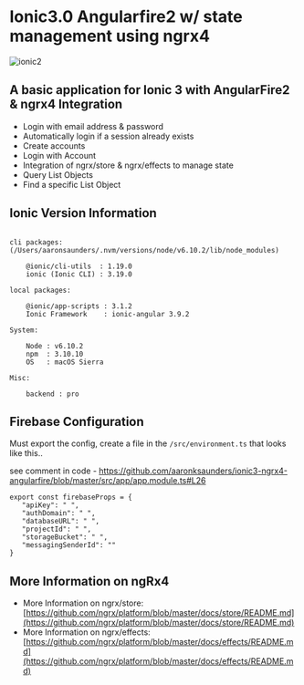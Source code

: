 # Ionic3.0 Angularfire2 w/ state management using ngrx4

 ![ionic2](https://raw.githubusercontent.com/aaronksaunders/ionic2.0-angularfire/master/Untitled.png)

## A basic application for Ionic 3  with AngularFire2 & ngrx4 Integration

- Login with email address & password
- Automatically login if a session already exists
- Create accounts
- Login with Account
- Integration of ngrx/store & ngrx/effects to manage state
- Query List Objects
- Find a specific List Object

## Ionic Version Information

```console

cli packages: (/Users/aaronsaunders/.nvm/versions/node/v6.10.2/lib/node_modules)

    @ionic/cli-utils  : 1.19.0
    ionic (Ionic CLI) : 3.19.0

local packages:

    @ionic/app-scripts : 3.1.2
    Ionic Framework    : ionic-angular 3.9.2

System:

    Node : v6.10.2
    npm  : 3.10.10
    OS   : macOS Sierra

Misc:

    backend : pro

```

## Firebase Configuration

Must export the config, create a file in the `/src/environment.ts` that looks like this..

see comment in code - https://github.com/aaronksaunders/ionic3-ngrx4-angularfire/blob/master/src/app/app.module.ts#L26

```
export const firebaseProps = {
   "apiKey": " ",
   "authDomain": " ",
   "databaseURL": " ",
   "projectId": " ",
   "storageBucket": " ",
   "messagingSenderId": ""
}
```

## More Information on ngRx4

* More Information on ngrx/store: [https://github.com/ngrx/platform/blob/master/docs/store/README.md](https://github.com/ngrx/platform/blob/master/docs/store/README.md)
* More Information on ngrx/effects: [https://github.com/ngrx/platform/blob/master/docs/effects/README.md](https://github.com/ngrx/platform/blob/master/docs/effects/README.md)

